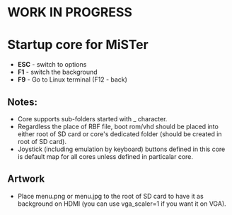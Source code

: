 # WORK IN PROGRESS

# Startup core for MiSTer

* **ESC** - switch to options
* **F1** - switch the background
* **F9** - Go to Linux terminal (F12 - back)

## Notes:
* Core supports sub-folders started with _ character.
* Regardless the place of RBF file, boot rom/vhd should be placed into either root of SD card or core's dedicated folder (should be created in root of SD card).
* Joystick (including emulation by keyboard) buttons defined in this core is default map for all cores unless defined in particalar core.

## Artwork
* Place menu.png or menu.jpg to the root of SD card to have it as background on HDMI (you can use vga_scaler=1 if you want it on VGA).
